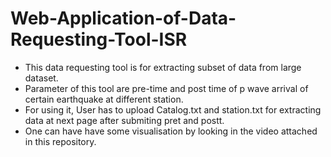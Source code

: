 # Web-Application-of-Data-Requesting-Tool-ISR

- This data requesting tool is for extracting subset of data from large dataset.
- Parameter of this tool are pre-time and post time of p wave arrival of certain earthquake at different station.
- For using it, User has to upload Catalog.txt and station.txt for extracting data at next page after submiting pret and postt.
- One can have have some visualisation by looking in the video attached in this repository.
